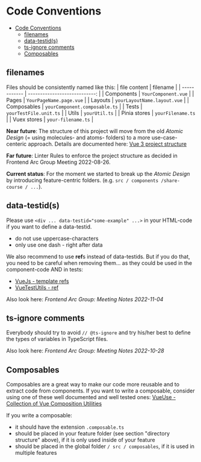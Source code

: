# Code Conventions

<!-- vscode-markdown-toc -->
- [Code Conventions](#code-conventions)
	- [filenames](#filenames)
	- [data-testid(s)](#data-testids)
	- [ts-ignore comments](#ts-ignore-comments)
	- [Composables](#composables)

<!-- vscode-markdown-toc-config
	numbering=false
	autoSave=true
	/vscode-markdown-toc-config -->
<!-- /vscode-markdown-toc -->

## <a name='filenames'></a>filenames

Files should be consistently named like this:
| file content |                      filename |
| ------------ | ----------------------------: |
| Components   |           `YourComponent.vue` |
| Pages        |       `YourPageName.page.vue` |
| Layouts      |   `yourLayoutName.layout.vue` |
| Composables  | `yourComponent.composable.ts` |
| Tests        |        `yourTestFile.unit.ts` |
| Utils        |                 `yourUtil.ts` |
| Pinia stores |             `yourFilename.ts` |
| Vuex stores  |            `your-filename.ts` |


**Near future**: The structure of this project will move from the old *Atomic Design* (= using molecules- and atoms- folders) to a more use-case-centeric approach.
Details are documented here: [Vue 3 project structure](https://docs.dbildungscloud.de/x/oYAgDQ)

**Far future**: Linter Rules to enforce the project structure as decided in Frontend Arc Group Meeting 2022-08-26.

**Current status**: For the moment we started to break up the *Atomic Design* by introducing feature-centric folders. (e.g. ``src / components /share-course / ...``).


## <a name='data-testids'></a>data-testid(s)

Please use ``<div ... data-testid="some-example" ...>`` in your HTML-code if you want to define a data-testid.

* do not use uppercase-characters
* only use one dash - right after data

We also recommend to use **ref**s instead of data-testids. But if you do that, you need to be careful when removing them... as they could be used in the component-code AND in tests:

* [VueJs - template refs](https://vuejs.org/guide/essentials/template-refs.html)
* [VueTestUtils - ref](https://v1.test-utils.vuejs.org/api/#ref)

Also look here: *Frontend Arc Group: Meeting Notes 2022-11-04*


## <a name='ts-ignorecomments'></a>ts-ignore comments

Everybody should try to avoid ``// @ts-ignore`` and try his/her best to define the types of variables in TypeScript files.

Also look here: *Frontend Arc Group: Meeting Notes 2022-10-28*


## <a name='Composables'></a>Composables

Composables are a great way to make our code more reusable and to extract code from components. If you want to write a composable, consider using one of these well documented and well tested ones:
[VueUse - Collection of Vue Composition Utilities](https://vueuse.org/)

If you write a composable:

* it should have the extension ``.composable.ts``
* should be placed in your feature folder (see section "directory structure" above), if it is only used inside of your feature
* should be placed in the global folder ``/ src / composables``, if it is used in multiple features
